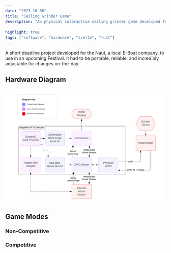 ```yaml
---
date: "2023-10-06"
title: "Sailing Grinder Game"
description: "An physical interactive sailing grinder game developed for Naut."

highlight: true
tags: ["software", "hardware", "svelte", "rust"]
---
```


A short deadline project developed for the Naut, a local E-Boat company, to use in an upcoming Festival. It had to be portable, reliable, and incredibly adjustable for changes on-the-day.

## Hardware Diagram
![:full:borderless](./hardware-diagram.svg)

## Game Modes
### Non-Competitive

### Competitive
